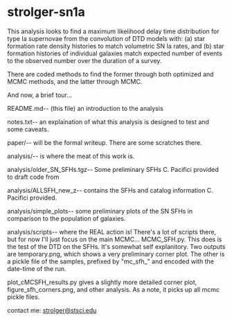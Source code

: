 # strolger-sn1a

This analysis looks to find a maximum likelihood delay time distribution
for type Ia supernovae from the convolution of DTD models with: (a) star
formation rate density histories to match volumetric SN Ia rates, and
(b) star formation histories of individual galaxies match expected
number of events to the observed number over the duration of a survey.

There are coded methods to find the former through both optimized and
MCMC methods, and the latter through MCMC.


And now, a brief tour...

README.md-- (this file) an introduction to the analysis

notes.txt-- an explaination of what this analysis is designed to test
and some caveats.

paper/-- will be the formal writeup. There are some scratches there.

analysis/-- is where the meat of this work is.

analysis/older_SN_SFHs.tgz-- Some preliminary SFHs C. Pacifici provided
to draft code from

analysis/ALLSFH_new_z-- contains the SFHs and catalog information
C. Pacifici provided.

analysis/simple_plots-- some preliminary plots of the SN SFHs in
comparison to the population of galaxies.

analysis/scripts-- where the REAL action is!
There's a lot of scripts there, but for now I'll just focus on the main
MCMC... MCMC_SFH.py. This does is the test of the DTD on the SFHs. It's
somewhat self explanitory. Two outputs are temporary.png, which shows a
very preliminary corner plot. The other is a pickle file of the samples,
prefixed by "mc_sfh_" and encoded with the date-time of the run. 

plot_cMCSFH_results.py gives a slightly more detailed corner plot,
figure_sfh_corners.png, and other analysis. As a note, it picks up all
mcmc pickle files.


contact me: strolger@stsci.edu
